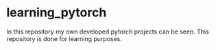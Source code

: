 # learning_pytorch
In this repository my own developed pytorch projects can be seen. This repository is done for learning purposes.

